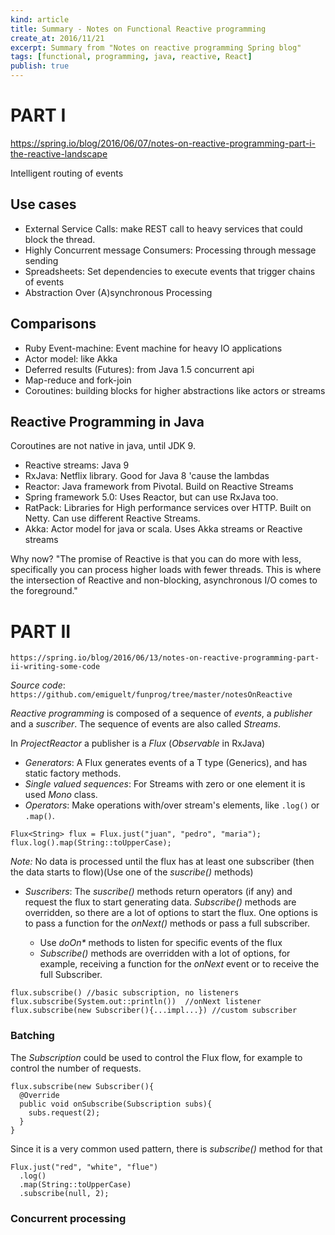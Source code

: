 ```yaml
---
kind: article
title: Summary - Notes on Functional Reactive programming
create_at: 2016/11/21
excerpt: Summary from "Notes on reactive programming Spring blog"
tags: [functional, programming, java, reactive, React]
publish: true
---
```


# PART I

https://spring.io/blog/2016/06/07/notes-on-reactive-programming-part-i-the-reactive-landscape

Intelligent routing of events

## Use cases

* External Service Calls: make REST call to heavy services that could block the thread.
* Highly Concurrent message Consumers: Processing through message sending
* Spreadsheets: Set dependencies to execute events that trigger chains of events
* Abstraction Over (A)synchronous Processing

## Comparisons

* Ruby Event-machine: Event machine for heavy IO applications
* Actor model: like Akka
* Deferred results (Futures): from Java 1.5 concurrent api
* Map-reduce and fork-join
* Coroutines: building blocks for higher abstractions like actors or streams

## Reactive Programming in Java
Coroutines are not native in java, until JDK 9. 

* Reactive streams: Java 9
* RxJava: Netflix library. Good for Java 8 'cause the lambdas
* Reactor: Java framework from Pivotal. Build on Reactive Streams
* Spring framework 5.0: Uses Reactor, but can use RxJava too.
* RatPack: Libraries for High performance services over HTTP. Built on Netty. Can use different Reactive Streams.
* Akka: Actor model for java or scala. Uses Akka streams or Reactive streams

Why now?
"The promise of Reactive is that you can do more with less, specifically you can process higher loads with fewer threads. This is where the intersection of Reactive and non-blocking, asynchronous I/O comes to the foreground."

# PART II

`https://spring.io/blog/2016/06/13/notes-on-reactive-programming-part-ii-writing-some-code`

*Source code*: `https://github.com/emiguelt/funprog/tree/master/notesOnReactive`

_Reactive programming_ is composed of a sequence of _events_, a _publisher_ and a _suscriber_. The sequence of events are also called _Streams_.

In _ProjectReactor_ a publisher is a *Flux*  (_Observable_ in RxJava)

* _Generators_: A Flux generates events of a T type (Generics), and has static factory methods.
* _Single valued sequences_: For Streams with zero or one element it is used _Mono_ class.
* _Operators_: Make operations with/over stream's elements, like `.log()` or `.map()`.

<b></b>
    
    Flux<String> flux = Flux.just("juan", "pedro", "maria");
    flux.log().map(String::toUpperCase);

   *Note:* No data is processed until the flux has at least one subscriber (then the data starts to flow)(Use one of the _suscribe()_ methods)

* _Suscribers_: The _suscribe()_ methods return operators (if any) and request the flux to start generating data. _Subscribe()_ methods are overridden, so there are a lot of options to start the flux. One options is to pass a function for the _onNext()_ methods or pass a full subscriber.

   * Use _doOn*_ methods to listen for specific events of the flux
   * _Subscribe()_ methods are overridden with a lot of options, for example, receiving a function for the _onNext_ event or to receive the full Subscriber.

<b></b>

    flux.subscribe() //basic subscription, no listeners
    flux.subscribe(System.out::println())  //onNext listener
    flux.subscribe(new Subscriber(){...impl...}) //custom subscriber

### Batching

The _Subscription_ could be used to control the Flux flow, for example to control the number of requests.

    flux.subscribe(new Subscriber(){
      @Override
      public void onSubscribe(Subscription subs){
        subs.request(2);
      }
    }

Since it is a very common used pattern, there is _subscribe()_ method for that

    Flux.just("red", "white", "flue")
      .log()
      .map(String::toUpperCase)
      .subscribe(null, 2);

### Concurrent processing


